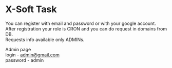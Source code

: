 # X-Soft Task

You can register with email and password or with your google account.  
After registration your role is CRON and you can do request in domains from DB.  
Requests info available only ADMINs.  

Admin page  
login - admin@gmail.com  
password - admin  
